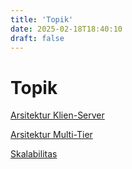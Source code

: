 ```yaml
---
title: 'Topik'
date: 2025-02-18T18:40:10
draft: false
---
```


# Topik

[Arsitektur Klien-Server](./arsitektur-klien-server/)

[Arsitektur Multi-Tier](./arsitektur-multi-tier/)

[Skalabilitas](./skalabilitas/)
